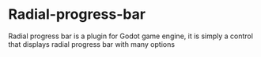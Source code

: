 # Radial-progress-bar
Radial progress bar is a plugin for Godot game engine, it is simply a control that displays radial progress bar with many options
